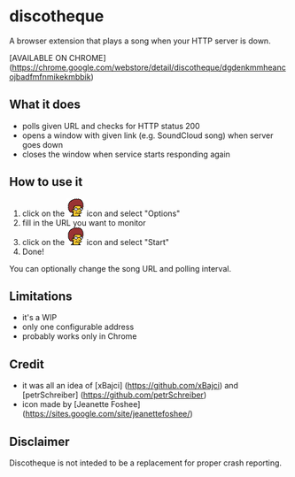 # discotheque

A browser extension that plays a song when your HTTP server is down.

[AVAILABLE ON CHROME] (https://chrome.google.com/webstore/detail/discotheque/dgdenkmmheancojbadfmfnmikekmbbik)

## What it does ##

* polls given URL and checks for HTTP status 200
* opens a window with given link (e.g. SoundCloud song) when server goes down
* closes the window when service starts responding again

## How to use it ##

1. click on the ![Disco Stu](icons/disco-stu-32.png) icon and select "Options"
2. fill in the URL you want to monitor
3. click on the ![Disco Stu](icons/disco-stu-32.png) icon and select "Start"
4. Done!

You can optionally change the song URL and polling interval.

## Limitations ##

* it's a WIP
* only one configurable address
* probably works only in Chrome

## Credit ##
* it was all an idea of [xBajci] (https://github.com/xBajci) and [petrSchreiber] (https://github.com/petrSchreiber)
* icon made by [Jeanette Foshee] (https://sites.google.com/site/jeanettefoshee/)

## Disclaimer ##

Discotheque is not inteded to be a replacement for proper crash reporting.
